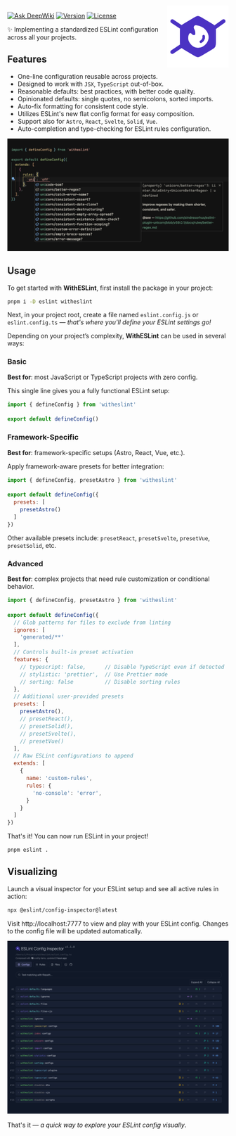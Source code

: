 <img src="https://github.com/witheslint/static/raw/main/icons/witheslint.svg" alt="witheslint" align="right" width="140" height="140">

<p>
  <a href="https://deepwiki.com/witheslint/witheslint"><img src="https://deepwiki.com/badge.svg" alt="Ask DeepWiki"></a>
  <a href="https://npmjs.com/package/witheslint"><img src="https://img.shields.io/npm/v/witheslint?style=flat&colorA=0B0B0B&colorB=1FA669&label=version" alt="Version"></a>
  <a href="https://github.com/witheslint/witheslint/blob/main/LICENSE"><img src="https://img.shields.io/github/license/witheslint/witheslint.svg?style=flat&colorA=0B0B0B&colorB=1FA669&label=license" alt="License"></a>
</p>

✨ Implementing a standardized ESLint configuration across all your projects.

## Features

- One-line configuration reusable across projects.
- Designed to work with `JSX`, `TypeScript` out-of-box.
- Reasonable defaults: best practices, with better code quality.
- Opinionated defaults: single quotes, no semicolons, sorted imports.
- Auto-fix formatting for consistent code style.
- Utilizes ESLint's new flat config format for easy composition.
- Support also for `Astro`, `React`, `Svelte`, `Solid`, `Vue`.
- Auto-completion and type-checking for ESLint rules configuration.

![](https://github.com/witheslint/static/raw/main/images/type-checking.png)

## Usage

To get started with **WithESLint**, first install the package in your project:

```zsh
pnpm i -D eslint witheslint
```

Next, in your project root, create a file named `eslint.config.js` or `eslint.config.ts`  *— that's where you'll define your ESLint settings go!*

Depending on your project’s complexity, **WithESLint** can be used in several ways:

### Basic

**Best for**: most JavaScript or TypeScript projects with zero config.

This single line gives you a fully functional ESLint setup:

```js
import { defineConfig } from 'witheslint'

export default defineConfig()
```

### Framework-Specific

**Best for**: framework-specific setups (Astro, React, Vue, etc.).

Apply framework-aware presets for better integration:

```js
import { defineConfig, presetAstro } from 'witheslint'

export default defineConfig({
  presets: [
    presetAstro()
  ]
})
```

Other available presets include: `presetReact`, `presetSvelte`, `presetVue`, `presetSolid`, etc.

### Advanced

**Best for**: complex projects that need rule customization or conditional behavior.

```js
import { defineConfig, presetAstro } from 'witheslint'

export default defineConfig({
  // Glob patterns for files to exclude from linting
  ignores: [
    'generated/**'
  ],
  // Controls built-in preset activation
  features: {
    // typescript: false,      // Disable TypeScript even if detected
    // stylistic: 'prettier',  // Use Prettier mode
    // sorting: false          // Disable sorting rules
  },
  // Additional user-provided presets
  presets: [
    presetAstro(),
    // presetReact(),
    // presetSolid(),
    // presetSvelte(),
    // presetVue()
  ],
  // Raw ESLint configurations to append
  extends: [
    {
      name: 'custom-rules',
      rules: {
        'no-console': 'error',
      }
    }
  ]
})
```

That's it! You can now run ESLint in your project!

```zsh
pnpm eslint .
```

## Visualizing

Launch a visual inspector for your ESLint setup and see all active rules in action: 

```zsh
npx @eslint/config-inspector@latest
```

Visit http://localhost:7777 to view and play with your ESLint config. Changes to the config file will be updated automatically.

![](https://github.com/witheslint/static/raw/main/images/config-inspect.png)

That's it *— a quick way to explore your ESLint config visually*.
